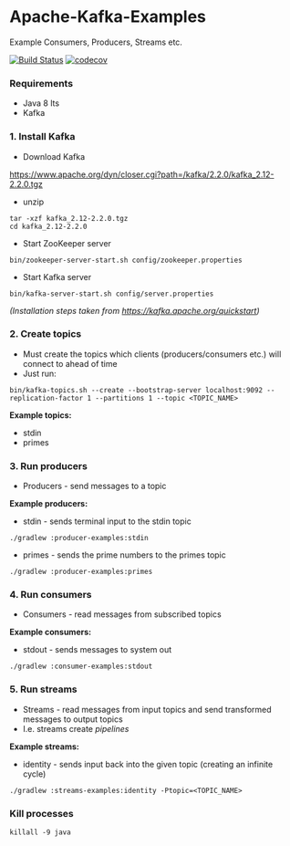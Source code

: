 # Apache-Kafka-Examples

Example Consumers, Producers, Streams etc.

[![Build Status](https://travis-ci.com/wilmol/Apache-Kafka-Examples.svg?branch=master)](https://travis-ci.com/wilmol/Apache-Kafka-Examples) [![codecov](https://codecov.io/gh/wilmol/Apache-Kafka-Examples/branch/master/graph/badge.svg)](https://codecov.io/gh/wilmol/Apache-Kafka-Examples)

### Requirements
* Java 8 lts
* Kafka

### 1. Install Kafka
* Download Kafka 

https://www.apache.org/dyn/closer.cgi?path=/kafka/2.2.0/kafka_2.12-2.2.0.tgz

* unzip
```
tar -xzf kafka_2.12-2.2.0.tgz
cd kafka_2.12-2.2.0
```
* Start ZooKeeper server
```
bin/zookeeper-server-start.sh config/zookeeper.properties
```
* Start Kafka server
```
bin/kafka-server-start.sh config/server.properties
```

*(Installation steps taken from https://kafka.apache.org/quickstart)*

### 2. Create topics 
* Must create the topics which clients (producers/consumers etc.) will connect to ahead of time
* Just run:
```
bin/kafka-topics.sh --create --bootstrap-server localhost:9092 --replication-factor 1 --partitions 1 --topic <TOPIC_NAME>
```

**Example topics:**
  * stdin
  * primes

### 3. Run producers
* Producers - send messages to a topic

**Example producers:**

* stdin - sends terminal input to the stdin topic
```
./gradlew :producer-examples:stdin
```

* primes - sends the prime numbers to the primes topic
```
./gradlew :producer-examples:primes
```

### 4. Run consumers
* Consumers - read messages from subscribed topics

**Example consumers:**

* stdout - sends messages to system out
```
./gradlew :consumer-examples:stdout
```

### 5. Run streams
* Streams - read messages from input topics and send transformed messages to output topics
* I.e. streams create *pipelines*

**Example streams:**
  
* identity - sends input back into the given topic (creating an infinite cycle)
```
./gradlew :streams-examples:identity -Ptopic=<TOPIC_NAME>
```

### Kill processes
```
killall -9 java
```